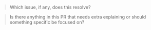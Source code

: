 <!--
If you're submitting a PR for a new feature, please open an issue about it first so we can discuss it.
If you're submitting a PR for something else, for example a documentation fix, go right ahead!
-->

> Which issue, if any, does this resolve?

> Is there anything in this PR that needs extra explaining or should something specific be focused on?
